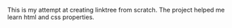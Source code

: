 This is my attempt at creating linktree from scratch. The project helped me learn html and css properties.
